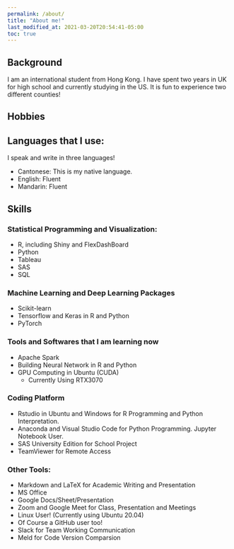 ```yaml
---
permalink: /about/
title: "About me!"
last_modified_at: 2021-03-20T20:54:41-05:00
toc: true
---
```


## Background
I am an international student from Hong Kong. I have spent two years in UK for high school and currently studying in the US. It is fun to experience two different counties!

## Hobbies


## Languages that I use:
I speak and write in three languages!
- Cantonese: This is my native language.
- English: Fluent
- Mandarin: Fluent

## Skills
### Statistical Programming and Visualization:

- R, including Shiny and FlexDashBoard
- Python
- Tableau
- SAS
- SQL

### Machine Learning and Deep Learning Packages
- Scikit-learn
- Tensorflow and Keras in R and Python
- PyTorch

### Tools and Softwares that I am learning now
- Apache Spark
- Building Neural Network in R and Python
- GPU Computing in Ubuntu (CUDA)
  - Currently Using RTX3070

### Coding Platform
- Rstudio in Ubuntu and Windows for R Programming and Python Interpretation.
- Anaconda and Visual Studio Code for Python Programming. Jupyter Notebook User.
- SAS University Edition for School Project
- TeamViewer for Remote Access

### Other Tools:
- Markdown and LaTeX for Academic Writing and Presentation
- MS Office
- Google Docs/Sheet/Presentation
- Zoom and Google Meet for Class, Presentation and Meetings
- Linux User! (Currently using Ubuntu 20.04)
- Of Course a GitHub user too!
- Slack for Team Working Communication
- Meld for Code Version Comparsion

